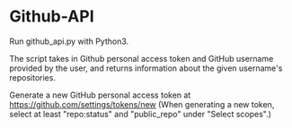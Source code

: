 # Github-API

Run github_api.py with Python3.

The script takes in Github personal access token and GitHub username provided by the user, and returns information about the given username's repositories.

Generate a new GitHub personal access token at https://github.com/settings/tokens/new
(When generating a new token, select at least "repo:status" and "public_repo" under "Select scopes".)

